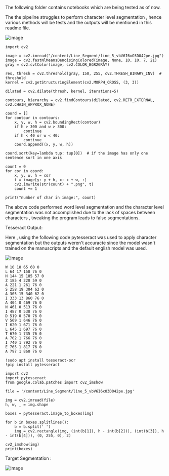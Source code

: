 The following folder contains notebooks which are being tested as of now. 

The the pipeline struggles to perform character level segmentation , hence various methods will be tests and the outputs will be mentioned in this readme file. 




![image](https://github.com/sud0x00/SharadaProject-Segmentation/assets/91898207/11fa9990-909b-426e-8b42-a17376d8e1a4)


```
import cv2

image = cv2.imread("/content/Line_Segment/line_5_vbV6I6xO3D042pe.jpg")
image = cv2.fastNlMeansDenoisingColored(image, None, 10, 10, 7, 21)
gray = cv2.cvtColor(image, cv2.COLOR_BGR2GRAY)

res, thresh = cv2.threshold(gray, 150, 255, cv2.THRESH_BINARY_INV)  # threshold
kernel = cv2.getStructuringElement(cv2.MORPH_CROSS, (3, 3))

dilated = cv2.dilate(thresh, kernel, iterations=5)

contours, hierarchy = cv2.findContours(dilated, cv2.RETR_EXTERNAL, cv2.CHAIN_APPROX_NONE)

coord = []
for contour in contours:
    x, y, w, h = cv2.boundingRect(contour)
    if h > 300 and w > 300:
        continue
    if h < 40 or w < 40:
        continue
    coord.append((x, y, w, h))

coord.sort(key=lambda tup: tup[0])  # if the image has only one sentence sort in one axis

count = 0
for cor in coord:
    x, y, w, h = cor
    t = image[y: y + h, x: x + w, :]
    cv2.imwrite(str(count) + ".png", t)
    count += 1

print("number of char in image:", count)
```

The above code performed word level segmentation and the character level segmentation was not accomplished due to the lack of spaces between characters , tweaking the program leads to false segmentations.



Tesseract Output: 

Here , using the following code pytesseract was used to apply character segmentation but the outputs weren't accuracte since the model wasn't trained on the manuscripts and the default english model was used.

![image](https://github.com/sud0x00/SharadaProject-Segmentation/assets/91898207/24a1838c-0c14-4878-b54c-8bc386ebea7e)
```
W 10 18 65 60 0
L 64 17 158 76 0
H 144 15 185 57 0
Z 185 4 228 59 0
A 221 1 261 76 0
S 258 19 304 62 0
A 305 15 340 62 0
I 333 13 860 76 0
A 404 0 469 76 0
N 461 0 513 76 0
I 487 0 538 76 0
D 519 0 570 76 0
V 569 1 646 76 0
I 620 1 671 76 0
L 645 1 697 76 0
T 670 1 735 76 0
A 702 1 766 76 0
I 740 1 792 76 0
E 765 1 817 76 0
A 797 1 860 76 0
```
```
!sudo apt install tesseract-ocr
!pip install pytesseract

import cv2
import pytesseract
from google.colab.patches import cv2_imshow

file = '/content/Line_Segment/line_5_vbV6I6xO3D042pe.jpg'

img = cv2.imread(file)
h, w, _ = img.shape

boxes = pytesseract.image_to_boxes(img)

for b in boxes.splitlines():
    b = b.split(' ')
    img = cv2.rectangle(img, (int(b[1]), h - int(b[2])), (int(b[3]), h - int(b[4])), (0, 255, 0), 2)

cv2_imshow(img)
print(boxes)
```
Target Segmentation :

![image](https://github.com/sud0x00/SharadaProject-Segmentation/assets/91898207/725d6a0f-0e43-4965-b6ff-b440cd5c96dc)

